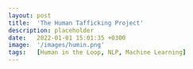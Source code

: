 ```yaml
---
layout: post
title:  'The Human Tafficking Project'
description: placeholder
date:   2022-01-01 15:01:35 +0300
image:  '/images/humin.png'
tags:   [Human in the Loop, NLP, Machine Learning]
---
```

